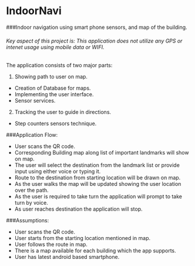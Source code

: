 IndoorNavi
===========

###Indoor navigation using smart phone sensors, and map of the building.
###### Key aspect of this project is: This application does not utilize any GPS or intenet usage using mobile data or WIFI.

The application consists of two major parts:

1. Showing path to user on map.
 - Creation of Database for maps.
 - Implementing the user interface.
 - Sensor services. 

2. Tracking the user to guide in directions.
 - Step counters sensors technique.

###Application Flow:
 - User scans the QR code. 
 - Corresponding Building map along list of important landmarks will show on map.
 - The user will select the destination from the landmark list or provide input using either voice or typing it. 
 - Route to the destination from starting location will be drawn on map. 
 - As the user walks the map will be updated showing the user location over the path.
 - As the user is required to take turn the application will prompt to take turn by voice.
 - As user reaches destination the application will stop.

###Assumptions:
 - User scans the QR code.
 - User starts from the starting location mentioned in map.
 - User follows the route in map.
 - There is a map available for each building which the app supports. 
 - User has latest android based smartphone. 






